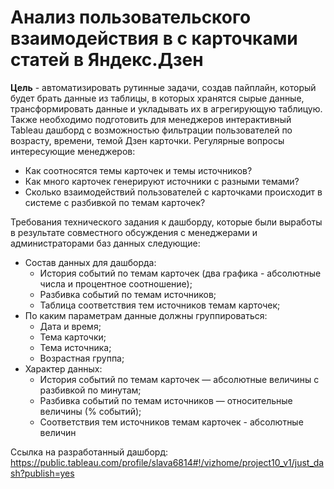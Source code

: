 # Анализ пользовательского взаимодействия в с карточками статей в Яндекс.Дзен

**Цель** - автоматизировать рутинные задачи, создав пайплайн, который будет брать данные из таблицы, в которых хранятся сырые данные, трансформировать данные и укладывать их в агрегирующую таблицую. Также необходимо подготовить для менеджеров интерактивный Tableau дашборд с возможностью  фильтрации пользователей по возрасту, времени, темой Дзен карточки.
Регулярные вопросы интересующие менеджеров:
- Как соотносятся темы карточек и темы источников?
- Как много карточек генерируют источники с разными темами?
- Сколько взаимодействий пользователей с карточками происходит в системе с разбивкой по темам карточек?

Требования технического задания к дашборду, которые были выработы в результате совместного обсуждения с менеджерами и администраторами баз данных следующие:
- Состав данных для дашборда:
  - История событий по темам карточек (два графика - абсолютные числа и процентное соотношение);
  - Разбивка событий по темам источников;
  - Таблица соответствия тем источников темам карточек;
- По каким параметрам данные должны группироваться:
  - Дата и время;
  - Тема карточки;
  - Тема источника;
  - Возрастная группа;
- Характер данных:
  - История событий по темам карточек — абсолютные величины с разбивкой по минутам;
  - Разбивка событий по темам источников — относительные величины (% событий);
  - Соответствия тем источников темам карточек - абсолютные величин

Ссылка на разработанный дашборд:
https://public.tableau.com/profile/slava6814#!/vizhome/project10_v1/just_dash?publish=yes


